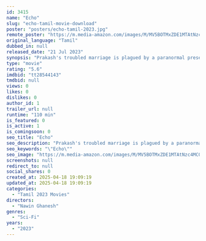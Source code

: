 ```yaml
---
id: 3415
name: "Echo"
slug: "echo-tamil-movie-download"
poster: "posters/echo-tamil-2023.jpg"
remote_poster: "https://m.media-amazon.com/images/M/MV5BOTMxZDE1MTAtNzc4MC00NTFiLWFkZGUtYmFkYWRkNjk5ZmFkXkEyXkFqcGc@._V1_SX300.jpg"
original_language: "Tamil"
dubbed_in: null
released_date: "21 Jul 2023"
synopsis: "Prakash's troubled marriage is plagued by a paranormal presence. Seeking help from a black magician, he uncovers a dark family secret. Things get interesting when the spirit's true identity and the resolution of the mystery unravels."
type: "movie"
rating: "5.6"
imdbid: "tt28544143"
tmdbid: null
views: 0
likes: 0
dislikes: 0
author_id: 1
trailer_url: null
runtime: "110 min"
is_featured: 0
is_active: 1
is_comingsoon: 0
seo_title: "Echo"
seo_description: "Prakash's troubled marriage is plagued by a paranormal presence. Seeking help from a black magician, he uncovers a dark family secret. Things get interesting when the spirit's true identity and the resolution of the mystery unravels."
seo_keywords: "\"Echo\""
seo_image: "https://m.media-amazon.com/images/M/MV5BOTMxZDE1MTAtNzc4MC00NTFiLWFkZGUtYmFkYWRkNjk5ZmFkXkEyXkFqcGc@._V1_SX300.jpg"
screenshots: null
redirect_to: null
social_shares: 0
created_at: 2025-04-18 19:09:19
updated_at: 2025-04-18 19:09:19
categories:
  - "Tamil 2023 Movies"
directors:
  - "Nawin Ghanesh"
genres:
  - "Sci-Fi"
years:
  - "2023"
---
```

